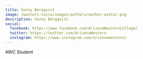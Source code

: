 ```yaml
---
title: Sonny Bergqvist
image: /western-voice/images/authors/author-avatar.png
description: Sonny Bergqvist
social:
  facebook: https://www.facebook.com/ArizonaWesternCollege/
  twitter: https://twitter.com/ArizonaWestern
  instagram: https://www.instagram.com/arizonawestern/
---
```


AWC Student